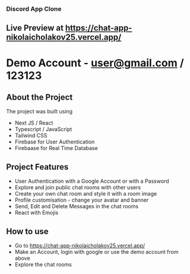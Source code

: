 ### Discord App Clone

## Live Preview at https://chat-app-nikolaicholakov25.vercel.app/

# Demo Account - user@gmail.com / 123123

## About the Project

The project was built using

- Next JS / React
- Typescript / JavaScript
- Tailwind CSS
- Firebase for User Authentication
- Firebaase for Real Time Database

## Project Features

- User Authentication with a Google Account or with a Password
- Explore and join public chat rooms with other users
- Create your own chat room and style it with a room image
- Profile customisation - change your avatar and banner
- Send, Edit and Delete Messages in the chat rooms
- React with Emojis

## How to use

- Go to https://chat-app-nikolaicholakov25.vercel.app/
- Make an Account, login with google or use the demo account from above
- Explore the chat rooms
